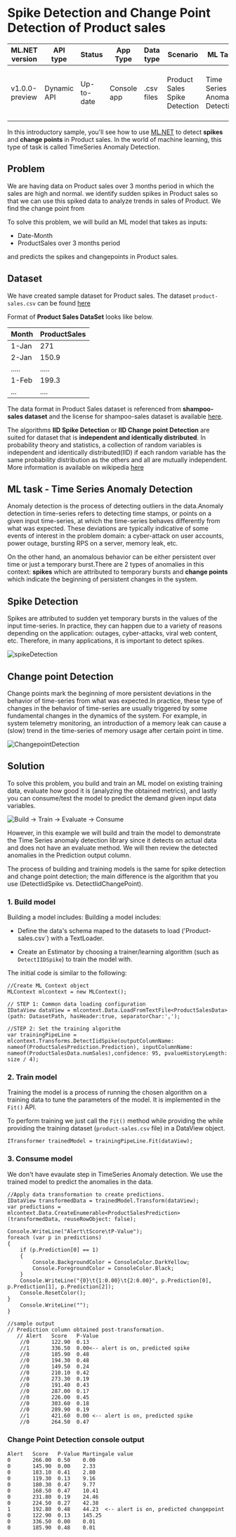 # Spike Detection and Change Point Detection of Product sales

| ML.NET version | API type          | Status                        | App Type    | Data type | Scenario            | ML Task                   | Algorithms                  |
|----------------|-------------------|-------------------------------|-------------|-----------|---------------------|---------------------------|-----------------------------|
| v1.0.0-preview         | Dynamic API | Up-to-date | Console app | .csv files | Product Sales Spike Detection| Time Series - Anomaly Detection | IID Spike Detection and IID Change point Detection |

In this introductory sample, you'll see how to use [ML.NET](https://www.microsoft.com/net/learn/apps/machine-learning-and-ai/ml-dotnet) to detect **spikes** and **change points** in Product sales. In the world of machine learning, this type of task is called TimeSeries Anomaly Detection.

## Problem
We are having data on Product sales over 3 months period in which the sales are high and normal. we identify sudden spikes in Product sales so that we can use this spiked data to analyze trends in sales of Product. 
We find the change point from 

To solve this problem, we will build an ML model that takes as inputs: 
* Date-Month
* ProductSales over 3 months period

and predicts the spikes and changepoints in Product sales.

## Dataset
We have created sample dataset for Product sales. The dataset `product-sales.csv` can be found [here](./SpikeDetection/Data/product-sales.csv)

Format of **Product Sales DataSet** looks like below.

| Month  | ProductSales |
|--------|--------------|
| 1-Jan  | 271          |
| 2-Jan  | 150.9        |
| .....  | .....        |
| 1-Feb  | 199.3        |
| ...    | ....         |

The data format in Product Sales dataset is referenced from **shampoo-sales dataset** and the license for shampoo-sales dataset is available [here](./SpikeDetection/Data/SHAMPOO-SALES-LICENSE.txt).


The algorithms **IID Spike Detection** or **IID Change point Detection** are suited for dataset that is **independent and identically distributed**. In probability theory and statistics, a collection of random variables is independent and identically distributed(IID) if each random variable has the same probability distribution as the others and all are mutually independent. More information is available on wikipedia [here](https://en.wikipedia.org/wiki/Independent_and_identically_distributed_random_variables)

## ML task - Time Series Anomaly Detection
Anomaly detection is the process of detecting outliers in the data.Anomaly detection in time-series refers to detecting time stamps, or points on a given input time-series, at which the time-series behaves differently from what was expected. These deviations are typically indicative of some events of interest in the problem domain: a cyber-attack on user accounts, power outage, bursting RPS on a server, memory leak, etc.

On the other hand, an anomalous behavior can be either persistent over time or just a temporary burst.There are 2 types of anomalies in this context: **spikes** which are attributed to temporary bursts and **change points** which indicate the beginning of persistent changes in the system. 

## Spike Detection
Spikes are attributed to sudden yet temporary bursts in the values of the input time-series.  In practice, they can happen due to a variety of reasons depending on the application: outages, cyber-attacks, viral web content, etc. Therefore, in many applications, it is important to detect spikes.

![spikeDetection](./docs/images/SpikeDetection.png)

## Change point Detection
​Change points mark the beginning of more persistent deviations in the behavior of time-series from what was expected.In practice, these type of changes in the behavior of time-series are usually triggered by some fundamental changes in the dynamics of the system. For example, in system telemetry monitoring, an introduction of a memory leak can cause a (slow) trend in the time-series of memory usage after certain point in time. 

![ChangepointDetection](./docs/images/ChangePointDetection.png)

## Solution
To solve this problem, you build and train an ML model on existing training data, evaluate how good it is (analyzing the obtained metrics), and lastly you can consume/test the model to predict the demand given input data variables.

![Build -> Train -> Evaluate -> Consume](../shared_content/modelpipeline.png)

However, in this example we will build and train the model to demonstrate the Time Series anomaly detection library since it detects on actual data and does not have an evaluate method.  We will then review the detected anomalies in the Prediction output column.

The process of building and training models is the same for spike detection and change point detection; the main difference is the algorithm that you use (DetectIidSpike vs. DetectIidChangePoint).

### 1. Build model

Building a model includes: Building a model includes: 

* Define the data's schema maped to the datasets to load ('Product-sales.csv`) with a TextLoader.

* Create an Estimator by choosing a trainer/learning algorithm (such as `DetectIIDSpike`) to train the model with. 

The initial code is similar to the following:


```CSharp
//Create ML Context object
MLContext mlcontext = new MLContext();

// STEP 1: Common data loading configuration
IDataView dataView = mlcontext.Data.LoadFromTextFile<ProductSalesData>(path: DatasetPath, hasHeader:true, separatorChar:',');

//STEP 2: Set the training algorithm    
var trainingPipeLine = mlcontext.Transforms.DetectIidSpike(outputColumnName: nameof(ProductSalesPrediction.Prediction), inputColumnName: nameof(ProductSalesData.numSales),confidence: 95, pvalueHistoryLength: size / 4);
```

### 2. Train model
Training the model is a process of running the chosen algorithm on a training data to tune the parameters of the model. It is implemented in the `Fit()` API.

 To perform training we just call the `Fit()` method while providing the while providing the training dataset (`product-sales.csv` file) in a DataView object.
```CSharp
ITransformer trainedModel = trainingPipeLine.Fit(dataView);
```

### 3. Consume model
We don't have evaulate step in TimeSeries Anomaly detection. We use the trained model to predict the anomalies in the data.  

```CSharp
//Apply data transformation to create predictions.
IDataView transformedData = trainedModel.Transform(dataView);
var predictions = mlcontext.Data.CreateEnumerable<ProductSalesPrediction>(transformedData, reuseRowObject: false);
          
Console.WriteLine("Alert\tScore\tP-Value");
foreach (var p in predictions)
{
    if (p.Prediction[0] == 1)
    {
        Console.BackgroundColor = ConsoleColor.DarkYellow;
        Console.ForegroundColor = ConsoleColor.Black;
    }
    Console.WriteLine("{0}\t{1:0.00}\t{2:0.00}", p.Prediction[0], p.Prediction[1], p.Prediction[2]);
    Console.ResetColor();
}
    Console.WriteLine("");
}

//sample output
// Prediction column obtained post-transformation.
   // Alert   Score   P-Value   
    //0       122.90  0.13
    //1       336.50  0.00<-- alert is on, predicted spike
    //0       185.90  0.48
    //0       194.30  0.48
    //0       149.50  0.24
    //0       210.10  0.42
    //0       273.30  0.19
    //0       191.40  0.43
    //0       287.00  0.17
    //0       226.00  0.45
    //0       303.60  0.18
    //0       289.90  0.19
    //1       421.60  0.00 <-- alert is on, predicted spike
    //0       264.50  0.47
```

### Change Point Detection console output

```
Alert   Score   P-Value Martingale value
0       266.00  0.50    0.00
0       145.90  0.00    2.33
0       183.10  0.41    2.80
0       119.30  0.13    9.16
0       180.30  0.47    9.77
0       168.50  0.47    10.41
0       231.80  0.19    24.46
0       224.50  0.27    42.38
1       192.80  0.48    44.23  <-- alert is on, predicted changepoint
0       122.90  0.13    145.25
0       336.50  0.00    0.01
0       185.90  0.48    0.01
```
